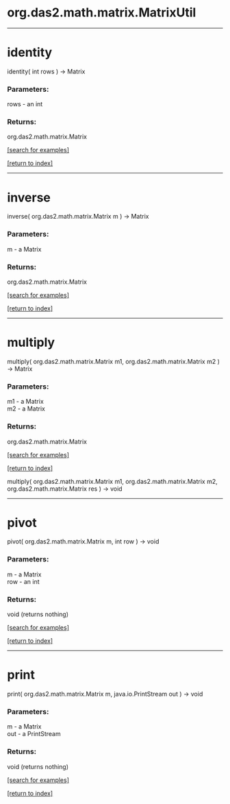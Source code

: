 # org.das2.math.matrix.MatrixUtil
***
<a name="identity"></a>
# identity
identity( int rows ) &rarr; Matrix



### Parameters:
rows - an int

### Returns:
org.das2.math.matrix.Matrix


<a href="https://github.com/autoplot/dev/search?q=identity&unscoped_q=identity">[search for examples]</a>

<a href="https://github.com/autoplot/documentation/blob/master/javadoc/index-all.md">[return to index]</a>

***
<a name="inverse"></a>
# inverse
inverse( org.das2.math.matrix.Matrix m ) &rarr; Matrix



### Parameters:
m - a Matrix

### Returns:
org.das2.math.matrix.Matrix


<a href="https://github.com/autoplot/dev/search?q=inverse&unscoped_q=inverse">[search for examples]</a>

<a href="https://github.com/autoplot/documentation/blob/master/javadoc/index-all.md">[return to index]</a>

***
<a name="multiply"></a>
# multiply
multiply( org.das2.math.matrix.Matrix m1, org.das2.math.matrix.Matrix m2 ) &rarr; Matrix



### Parameters:
m1 - a Matrix
<br>m2 - a Matrix

### Returns:
org.das2.math.matrix.Matrix


<a href="https://github.com/autoplot/dev/search?q=multiply&unscoped_q=multiply">[search for examples]</a>

<a href="https://github.com/autoplot/documentation/blob/master/javadoc/index-all.md">[return to index]</a>

multiply( org.das2.math.matrix.Matrix m1, org.das2.math.matrix.Matrix m2, org.das2.math.matrix.Matrix res ) &rarr; void<br>
***
<a name="pivot"></a>
# pivot
pivot( org.das2.math.matrix.Matrix m, int row ) &rarr; void



### Parameters:
m - a Matrix
<br>row - an int

### Returns:
void (returns nothing)


<a href="https://github.com/autoplot/dev/search?q=pivot&unscoped_q=pivot">[search for examples]</a>

<a href="https://github.com/autoplot/documentation/blob/master/javadoc/index-all.md">[return to index]</a>

***
<a name="print"></a>
# print
print( org.das2.math.matrix.Matrix m, java.io.PrintStream out ) &rarr; void



### Parameters:
m - a Matrix
<br>out - a PrintStream

### Returns:
void (returns nothing)


<a href="https://github.com/autoplot/dev/search?q=print&unscoped_q=print">[search for examples]</a>

<a href="https://github.com/autoplot/documentation/blob/master/javadoc/index-all.md">[return to index]</a>

